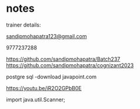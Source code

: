 # notes

trainer details:

sandipmohapatra123@gmail.com

9777237288



https://github.com/sandipmohapatra/Batch237
https://github.com/sandipmohapatra/cognizant2023

postgre sql -download
javapoint.com




https://youtu.be/iR2O2GPbB0E


import java.util.Scanner;






